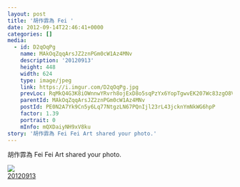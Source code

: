 ```yaml
---
layout: post
title: '胡作霏為 Fei ' 
date: 2012-09-14T22:46:41+0000 
categories: [] 
media:
  - id: D2qOqPg
    name: MAkOqZqqArsJZ2znPGm0cW1Az4MNv
    description: '20120913'   
    height: 448
    width: 624
    type: image/jpeg
    link: https://i.imgur.com/D2qOqPg.jpg
    prevLoc: RqMkQ4G3K8iOWnnwYRvrh8ojExD8o5sqPzYx6YopTgwvEK207Wc83zgO8V86IjyKoVk9rlUQA7w3yMN1fJ3xWpnKoXiPwODx98M8HlXx8W0JQ1FXW5jQLL2pFLN1gVr1rLfnzqmJQJX4trNqXMl6NnU6gjVrV4pKtWG46g3JoyIBxjLKNnLNuMZpzMWkJBIQgXjARML4tKkGqjnvLVT1DkpQQEBQI4yW6WQ
    parentId: MAkOqZqqArsJZ2znPGm0cW1Az4MNv
    postId: PE0N2A7Yk9Cn5y6Lq77NtgzLN67PQnIjl23rL43jcknYmNkWG6hpP
    factor: 1.39
    portrait: 0
    mInfo: mQXDaiyNH9xV8ku
story: '胡作霏為 Fei Fei Art shared your photo.'  
---
```


胡作霏為 Fei Fei Art shared your photo.


[//]: #media:  
<a href="https://i.imgur.com/D2qOqPg.jpg"><img class="postImage" src="https://i.imgur.com/D2qOqPgh.jpg" />  
20120913  
 </a>   
